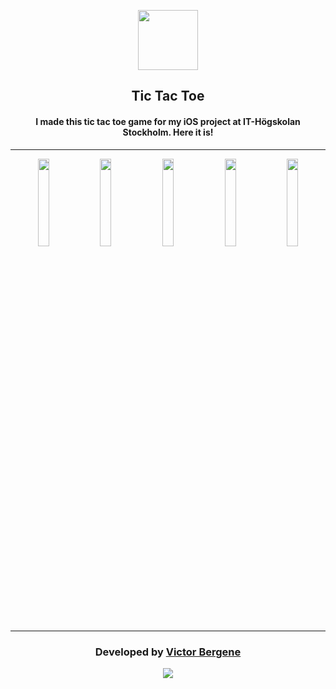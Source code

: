 <p align="center"><img src="https://walmin.com/tictactoe/images/icon.png" width="96"></p>
<h2 align="center">Tic Tac Toe</h2>
<h4 align="center">I made this tic tac toe game for my iOS project at IT-Högskolan Stockholm. Here it is!</h4>

---
<p align="center">
<img src="https://walmin.com/tictactoe/images/ios0.png" width="19%"/>
<img src="https://walmin.com/tictactoe/images/ios1.png" width="19%"/>
<img src="https://walmin.com/tictactoe/images/ios2.png" width="19%"/>
<img src="https://walmin.com/tictactoe/images/ios3.png" width="19%"/>
<img src="https://walmin.com/tictactoe/images/ios4.png" width="19%"/>
</p>

---
<h3 align="center">Developed by <a href="https://www.walmin.com"><b>Victor Bergene</b></a></h3>
<p align="center"><a href="https://github.com/WALMIN"><img src="https://img.shields.io/github/followers/WALMIN.svg?style=social&label=Follow"></a></p>
